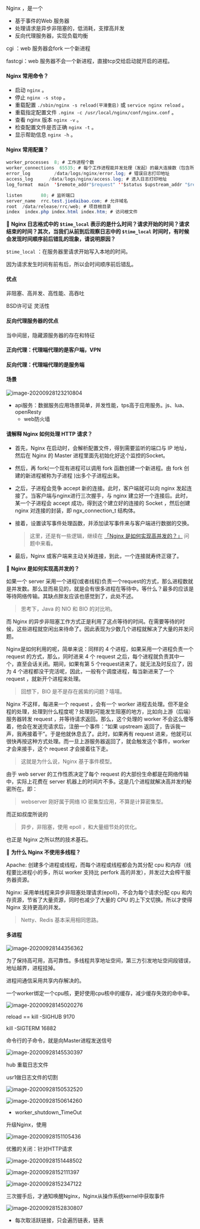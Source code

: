 Nginx ，是一个 

- 基于事件的Web 服务器
- 处理请求是异步非阻塞的，低消耗，支撑高并发
- 反向代理服务器，实现负载均衡

cgi ：web 服务器会fork 一个新进程

fastcgi：web 服务器不会一个新进程，直接tcp交给启动就开启的进程。

#### Nginx 常用命令？

- 启动 `nginx` 。
- 停止 `nginx -s stop`  。
- 重载配置 `./sbin/nginx -s reload(平滑重启)` 或 `service nginx reload` 。
- 重载指定配置文件 `.nginx -c /usr/local/nginx/conf/nginx.conf` 。
- 查看 nginx 版本 `nginx -v` 。
- 检查配置文件是否正确 `nginx -t` 。
- 显示帮助信息 `nginx -h` 。

#### Nginx 常用配置？

```java
worker_processes  8; # 工作进程个数
worker_connections  65535; # 每个工作进程能并发处理（发起）的最大连接数（包含所有连接数）
error_log         /data/logs/nginx/error.log; # 错误日志打印地址
access_log      /data/logs/nginx/access.log; # 进入日志打印地址
log_format  main  '$remote_addr"$request" ''$status $upstream_addr "$request_time"'; # 进入日志格式

listen       80; # 监听端口
server_name  rrc.test.jiedaibao.com; # 允许域名
root  /data/release/rrc/web; # 项目根目录
index  index.php index.html index.htm; # 访问根文件
```

🦅 **Nginx 日志格式中的 `$time_local` 表示的是什么时间？请求开始的时间？请求结束的时间？其次，当我们从前到后观察日志中的 `$time_local` 时间时，有时候会发现时间顺序前后错乱的现象，请说明原因？**

`$time_local` ：在服务器里请求开始写入本地的时间。

因为请求发生时间有前有后，所以会时间顺序前后错乱。

#### 优点

非阻塞、高并发、高性能、高吞吐

BSD许可证 灵活性

#### **反向代理服务器**的优点

当中间层，隐藏源服务器的存在和特征

#### 正向代理：代理端代理的是客户端，VPN

#### 反向代理：代理端代理的是服务端

#### 场景

![image-20200928123210804](https://gitee.com//chenchong0817/picture/raw/master/Aaron/20200928123220.png)

- api服务：数据服务应用场景简单，并发性能，tps高于应用服务。js、lua、openResty
  - web防火墙

#### 请解释 Nginx 如何处理 HTTP 请求？

- 首先，Nginx 在启动时，会解析配置文件，得到需要监听的端口与 IP 地址，然后在 Nginx 的 Master 进程里面先初始化好这个监控的Socket。

- 然后，再 fork(一个现有进程可以调用 fork 函数创建一个新进程。由 fork 创建的新进程被称为子进程 )出多个子进程出来。

- 之后，子进程会竞争 accept 新的连接。此时，客户端就可以向 nginx 发起连接了。当客户端与nginx进行三次握手，与 nginx 建立好一个连接后。此时，某一个子进程会 accept 成功，得到这个建立好的连接的 Socket ，然后创建 nginx 对连接的封装，即 ngx_connection_t 结构体。

- 接着，设置读写事件处理函数，并添加读写事件来与客户端进行数据的交换。

  > 这里，还是有一些逻辑，继续在 [「Nginx 是如何实现高并发的？」](http://svip.iocoder.cn/Nginx/Interview/#) 问题中来看。

- 最后，Nginx 或客户端来主动关掉连接，到此，一个连接就寿终正寝了。

🦅 **Nginx 是如何实现高并发的？**

如果一个 server 采用一个进程(或者线程)负责一个request的方式，那么进程数就是并发数。那么显而易见的，就是会有很多进程在等待中。等什么？最多的应该是等待网络传输。其缺点胖友应该也感觉到了，此处不述。

> 思考下，Java 的 NIO 和 BIO 的对比哟。

而 Nginx 的异步非阻塞工作方式正是利用了这点等待的时间。在需要等待的时候，这些进程就空闲出来待命了。因此表现为少数几个进程就解决了大量的并发问题。

Nginx是如何利用的呢，简单来说：同样的 4 个进程，如果采用一个进程负责一个 request 的方式，那么，同时进来 4 个 request 之后，每个进程就负责其中一个，直至会话关闭。期间，如果有第 5 个request进来了。就无法及时反应了，因为 4 个进程都没干完活呢，因此，一般有个调度进程，每当新进来了一个 request ，就新开个进程来处理。

> 回想下，BIO 是不是存在酱紫的问题？嘻嘻。

Nginx 不这样，每进来一个 request ，会有一个 worker 进程去处理。但不是全程的处理，处理到什么程度呢？处理到可能发生阻塞的地方，比如向上游（后端）服务器转发 request ，并等待请求返回。那么，这个处理的 worker 不会这么傻等着，他会在发送完请求后，注册一个事件：“如果 upstream 返回了，告诉我一声，我再接着干”。于是他就休息去了。此时，如果再有 request 进来，他就可以很快再按这种方式处理。而一旦上游服务器返回了，就会触发这个事件，worker 才会来接手，这个 request 才会接着往下走。

> 这就是为什么说，Nginx 基于事件模型。

由于 web server 的工作性质决定了每个 request 的大部份生命都是在网络传输中，实际上花费在 server 机器上的时间片不多。这是几个进程就解决高并发的秘密所在。即：

> webserver 刚好属于网络 IO 密集型应用，不算是计算密集型。

而正如叔度所说的

> 异步，非阻塞，使用 epoll ，和大量细节处的优化。

也正是 Nginx 之所以然的技术基石。

🦅 **为什么 Nginx 不使用多线程？**

Apache: 创建多个进程或线程，而每个进程或线程都会为其分配 cpu 和内存（线程要比进程小的多，所以 worker 支持比 perfork 高的并发），并发过大会榨干服务器资源。

Nginx: 采用单线程来异步非阻塞处理请求(epoll)，不会为每个请求分配 cpu 和内存资源，节省了大量资源，同时也减少了大量的 CPU 的上下文切换。所以才使得 Nginx 支持更高的并发。

> Netty、Redis 基本采用相同思路。



#### 多进程

![image-20200928144356362](https://gitee.com//chenchong0817/picture/raw/master/Aaron/20200928144400.png)

为了保持高可用，高可靠性。多线程共享地址空间，第三方引发地址空间段错误，地址越界，进程挂掉。

进程间通信采用共享内存解决的。

一个worker绑定一个cpu核，更好使用cpu核中的缓存，减少缓存失效的命中率。

![image-20200928145020276](https://gitee.com//chenchong0817/picture/raw/master/Aaron/20200928145022.png)

reload   ==   kill -SIGHUB 9170 

kill -SIGTERM 16882

命令行的子命令，就是向Master进程发送信号

![image-20200928145530397](https://gitee.com//chenchong0817/picture/raw/master/Aaron/20200928145533.png)

hub 重载日志文件

usr1做日志文件的切割

![image-20200928150532520](https://gitee.com//chenchong0817/picture/raw/master/Aaron/20200928150534.png)

![image-20200928150614260](https://gitee.com//chenchong0817/picture/raw/master/Aaron/20200928150615.png)

- worker_shutdown_TimeOut

升级Nginx，使用

![image-20200928151105436](https://gitee.com//chenchong0817/picture/raw/master/Aaron/20200928151107.png)

优雅的关闭：针对HTTP请求

![image-20200928151448502](https://gitee.com//chenchong0817/picture/raw/master/Aaron/20200928151449.png)

![image-20200928152111397](https://gitee.com//chenchong0817/picture/raw/master/Aaron/20200928152112.png)

![image-20200928152347122](https://gitee.com//chenchong0817/picture/raw/master/Aaron/20200928152349.png)

三次握手后，才通知唤醒Nginx，Nginx从操作系统kernel中获取事件





![image-20200928152830807](https://gitee.com//chenchong0817/picture/raw/master/Aaron/20200928152832.png)

- 每次取活跃链接，只会遍历链表，链表

